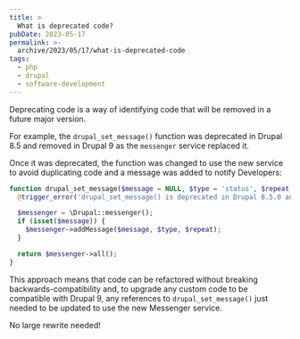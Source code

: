 ```yaml
---
title: >
  What is deprecated code?
pubDate: 2023-05-17
permalink: >-
  archive/2023/05/17/what-is-deprecated-code
tags:
  - php
  - drupal
  - software-development
---
```


Deprecating code is a way of identifying code that will be removed in a future major version.

For example, the `drupal_set_message()` function was deprecated in Drupal 8.5 and removed in Drupal 9 as the `messenger` service replaced it.

Once it was deprecated, the function was changed to use the new service to avoid duplicating code and a message was added to notify Developers:

```php
function drupal_set_message($message = NULL, $type = 'status', $repeat = FALSE) {
  @trigger_error('drupal_set_message() is deprecated in Drupal 8.5.0 and will be removed before Drupal 9.0.0. Use \Drupal\Core\Messenger\MessengerInterface::addMessage() instead. See https://www.drupal.org/node/2774931', E_USER_DEPRECATED);

  $messenger = \Drupal::messenger();
  if (isset($message)) {
    $messenger->addMessage($message, $type, $repeat);
  }

  return $messenger->all();
}
```

This approach means that code can be refactored without breaking backwards-compatibility and, to upgrade any custom code to be compatible with Drupal 9, any references to `drupal_set_message()` just needed to be updated to use the new Messenger service.

No large rewrite needed!
